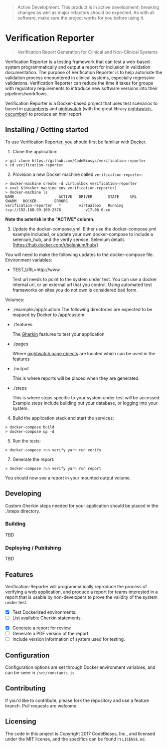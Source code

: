 > Active Development. This product is in active development; breaking changes
> as well as major refactors should be expected. As with all software, make sure
> the project works for you before using it.

# Verification Reporter
> Verification Report Generation for Clinical and Non-Clinical Systems

Verification Reporter is a testing framework that can test a web-based system
programmatically and output a report for inclusion in validation documentation.
The purpose of Verification Reporter is to help automate the validation process
encountered in clinical systems, especially regressive validations. Verification Reporter can reduce the time it takes for groups with regulatory requirements to introduce new software versions into their pipelines/workflows.

Verification Reporter is a Docker-based project that uses test scenarios to
based in [cucumberjs]([https://github.com/cucumber/cucumber-js) and
[nightwatch](http://nightwatchjs.org/) (with the great library [nightwatch-cucumber](https://github.com/mucsi96/nightwatch-cucumber]))
to produce an html report.

## Installing / Getting started

To use Verification Reporter, you should first be familiar with [Docker](https://www.docker.com/).

1. Clone the application:

  ```
  > git clone https://github.com/CodeBiosys/verification-reporter
  > cd verification-reporter
  ```

2. Provision a new Docker machine called `verification-reporter`:

  ```
  > docker-machine create -d virtualbox verification-reporter
  > eval $(docker-machine env verification-reporter)
  > docker-machine ls
  NAME                    ACTIVE   DRIVER       STATE     URL                         SWARM   DOCKER        ERRORS
  verification-reporter   *        virtualbox   Running   tcp://192.168.99.100:2376           v17.06.0-ce
  ```

  **Note the asterisk in the "ACTIVE" column.**

3. Update the docker-compose.yml:
  Either use the docker-compose.yml example included, or update your own docker-compose to include a selenium_hub, and the verify service.
  Selenium details [https://hub.docker.com/r/selenium/hub/]

  You will need to make the following updates to the docker-compose file.
  Environment variables:
  - TEST_URL=http://www

    Test url needs to point to the system under test. You can use a docker internal url, or an external url that you control. Using automated test frameworks on sites you do not own is considered bad form.

  Volumes:
  - ./example:/app/custom
  The following directories are expected to be mapped by Docker to /app/custom:

  - ./features

    The [Gherkin](https://github.com/cucumber/cucumber/wiki/Gherkin) features to test your application

  - ./pages

    Where [nightwatch page objects](https://github.com/nightwatchjs/nightwatch/wiki/Page-Object-API) are located which can be used in the features

  - ./output

    This is where reports will be placed when they are generated.

  - ./steps

    This is where steps specific to your system under test will be accessed. Example steps include building out your database, or logging into your system.

4. Build the application stack and start the services:
  ```
  > docker-compose build
  > docker-compose up -d
  ```

5. Run the tests:
  ```
  > docker-compose run verify yarn run verify
  ```
7. Generate the report:
  ```
  > docker-compose run verify yarn run report
  ```

You should now see a report in your mounted output volume.

## Developing

Custom Gherkin steps needed for your application should be placed in the
./steps directory.

### Building

TBD

### Deploying / Publishing

TBD

## Features

Verification-Reporter will programmatically reproduce the process of verifying
a web application, and produce a report for teams interested in a report that
is usable by non-developers to prove the validity of the system under test.

- [x] Test Dockerized environments.
- [ ] List available Gherkin statements.
* [x] Generate a report for review.
* [ ] Generate a PDF version of the report.
* [ ] Include version information of system used for testing.

## Configuration

Configuration options are set through Docker environment variables, and
can be seen in `/src/constants.js`.

## Contributing

If you'd like to contribute, please fork the repository and use a feature
branch. Pull requests are welcome.

## Licensing

The code in this project is Copyright 2017 CodeBiosys, Inc., and licensed under the
MIT license, and the specifics can be found in `LICENSE.md`.
